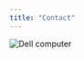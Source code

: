 ```yaml
---
title: "Contact"    
---
```


![Dell computer](https://images.unsplash.com/photo-1593642632823-8f785ba67e45?ixid=MnwxMjA3fDF8MHxwaG90by1wYWdlfHx8fGVufDB8fHx8&ixlib=rb-1.2.1&auto=format&fit=crop&w=1489&q=80)